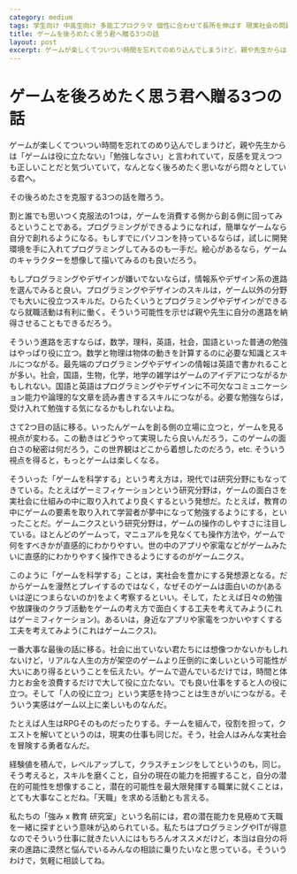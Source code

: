 ```yaml
---
category: medium
tags: 学生向け 中高生向け 多能工プログラマ 個性に合わせて長所を伸ばす 現実社会の問題解決の経験を積ませる 学習意欲
title: ゲームを後ろめたく思う君へ贈る3つの話
layout: post
excerpt: ゲームが楽しくてついつい時間を忘れてのめり込んでしまうけど，親や先生からは「ゲームは役に立たない」「勉強しなさい」と言われていて，反感を覚えつつも正しいことだと気づいていて，なんとなく後ろめたく思いながら悶々としている君へ。その後ろめたさを克服する3つの話を贈ろう。
---
```

# ゲームを後ろめたく思う君へ贈る3つの話

ゲームが楽しくてついつい時間を忘れてのめり込んでしまうけど，親や先生からは「ゲームは役に立たない」「勉強しなさい」と言われていて，反感を覚えつつも正しいことだと気づいていて，なんとなく後ろめたく思いながら悶々としている君へ。

その後ろめたさを克服する3つの話を贈ろう。

割と誰でも思いつく克服法の1つは，ゲームを消費する側から創る側に回ってみるということである。プログラミングができるようになれば，簡単なゲームなら自分で創れるようになる。もしすでにパソコンを持っているならば，試しに開発環境を手に入れてプログラミングしてみるのも一手だ。絵心があるなら，ゲームのキャラクターを想像して描いてみるのも良いだろう。

もしプログラミングやデザインが嫌いでないならば，情報系やデザイン系の進路を選んでみると良い。プログラミングやデザインのスキルは，ゲーム以外の分野でも大いに役立つスキルだ。ひらたくいうとプログラミングやデザインができるなら就職活動は有利に働く。そういう可能性を示せば親や先生に自分の進路を納得させることもできるだろう。

そういう進路を志すならば，数学，理科，英語，社会，国語といった普通の勉強はやっぱり役に立つ。数学と物理は物体の動きを計算するのに必要な知識とスキルにつながる。最先端のプログラミングやデザインの情報は英語で書かれることが多い。社会，国語，生物，化学，地学の雑学はゲームのアイデアにつながるかもしれない。国語と英語はプログラミングやデザインに不可欠なコミュニケーション能力や論理的な文章を読み書きするスキルにつながる。必要な勉強ならば，受け入れて勉強する気になるかもしれないよね。

さて2つ目の話に移る。いったんゲームを創る側の立場に立つと，ゲームを見る視点が変わる。この動きはどうやって実現したら良いんだろう，このゲームの面白さの秘密は何だろう，この世界観はどこから着想したのだろう，etc. そういう視点を得ると，もっとゲームは楽しくなる。

そういった「ゲームを科学する」という考え方は，現代では研究分野にもなってきている。たとえばゲーミフィケーションという研究分野は，ゲームの面白さを実社会に仕組みの中に取り入れてより良くするという発想だ。たとえば，教育の中にゲームの要素を取り入れて学習者が夢中になって勉強するようにする，といったことだ。ゲームニクスという研究分野は，ゲームの操作のしやすさに注目している。ほとんどのゲームって，マニュアルを見なくても操作方法や，ゲームで何をすべきかが直感的にわかりやすい。世の中のアプリや家電などがゲームみたいに直感的にわかりやすく操作できるようにするのがゲームニクス。

このように「ゲームを科学する」ことは，実社会を豊かにする発想源となる。だからゲームを漫然とプレイするのではなく，なぜそのゲームは面白いのか(あるいは逆につまらないのか)をよく考察するといい。そして，たとえば日々の勉強や放課後のクラブ活動をゲームの考え方で面白くする工夫を考えてみよう(これはゲーミフィケーション)。あるいは，身近なアプリや家電をつかいやすくする工夫を考えてみよう(これはゲームニクス)。

一番大事な最後の話に移る。社会に出ていない君たちには想像つかないかもしれないけど，リアルな人生の方が架空のゲームより圧倒的に楽しいという可能性が大いにあり得るということを伝えたい。ゲームで遊んでいるだけでは，時間と体力とお金を浪費するだけで大して役に立たない。でも良い仕事をすると人の役に立つ。そして「人の役に立つ」という実感を持つことは生きがいにつながる。そういう実感はゲーム以上に楽しいものなんだ。

たとえば人生はRPGそのものだったりする。チームを組んで，役割を担って，クエストを解いてというのは，現実の仕事も同じだ。そう，社会人はみんな実社会を冒険する勇者なんだ。

経験値を積んで，レベルアップして，クラスチェンジをしてというのも，同じ。そう考えると，スキルを磨くこと，自分の現在の能力を把握すること，自分の潜在的可能性を想像すること，潜在的可能性を最大限発揮する職業に就くことは，とても大事なことだね。「天職」を求める活動とも言える。

私たちの「強み x 教育 研究室」という名前には，君の潜在能力を見極めて天職を一緒に探すという意味が込められている。私たちはプログラミングやITが得意なのでそういう仕事に就きたい人にはもちろんオススメだけど，本当は自分の将来の進路に漠然と悩んでいるみんなの相談に乗りたいなと思っている。そういうわけで，気軽に相談してね。
